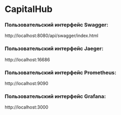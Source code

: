 # CapitalHub

### Пользовательский интерфейс Swagger:

http://localhost:8080/api/swagger/index.html

### Пользовательский интерфейс Jaeger:

http://localhost:16686

### Пользовательский интерфейс Prometheus:

http://localhost:9090

### Пользовательский интерфейс Grafana:

http://localhost:3000